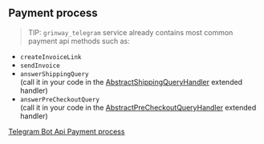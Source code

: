 Payment process
------
> TIP: `grinway_telegram` service already contains most common payment api methods such as:

* `createInvoiceLink`
* `sendInvoice`
* `answerShippingQuery`<br>(call it in your code in the
  [AbstractShippingQueryHandler](https://github.com/GrinWay/telegram-bundle/blob/main/src/Bot/Handler/Topic/Payment/ShippingQuery/AbstractShippingQueryHandler.php)
  extended handler)
* `answerPreCheckoutQuery`<br>(call it in your code in the
  [AbstractPreCheckoutQueryHandler](https://github.com/GrinWay/telegram-bundle/blob/main/src/Bot/Handler/Topic/Payment/PreCheckoutQuery/AbstractPreCheckoutQueryHandler.php)
  extended handler)

[Telegram Bot Api Payment process](https://core.telegram.org/bots/payments-stars#step-by-step-process)
